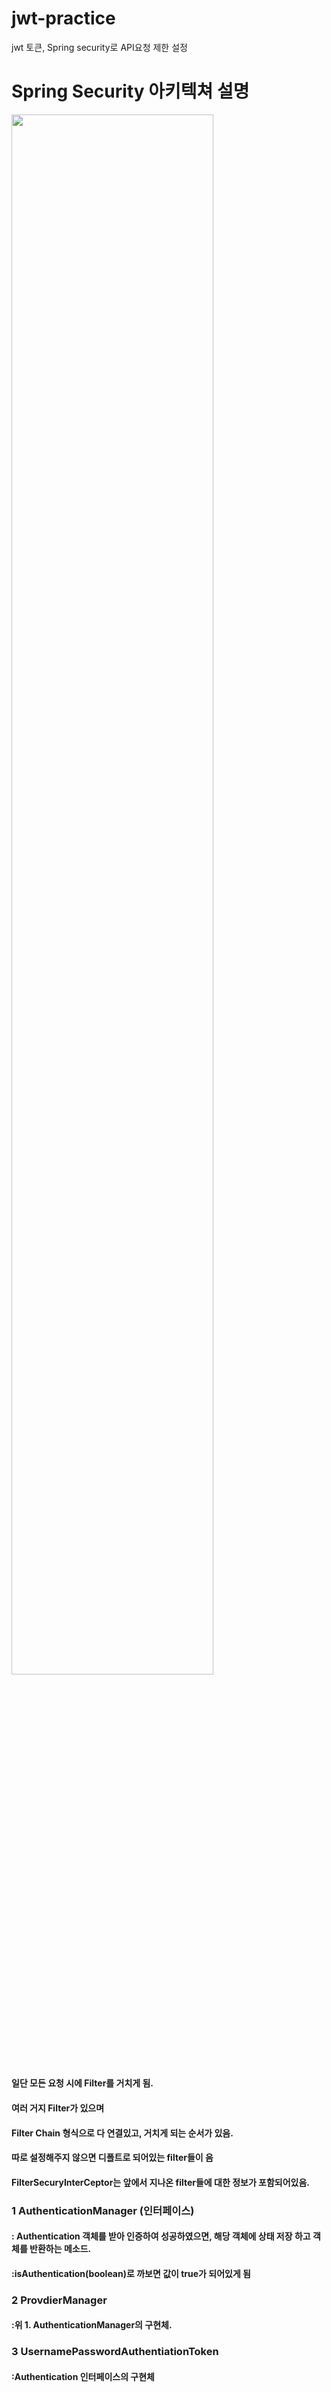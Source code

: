 # jwt-practice
jwt 토큰, Spring security로 API요청 제한 설정

# Spring Security 아키텍쳐 설명
<img width="80%" src="https://user-images.githubusercontent.com/77635421/135835456-10e6655d-7b65-4b0e-91dc-d84128b64650.png"/>


#### 일단 모든 요청 시에 Filter를 거치게 됨.
#### 여러 거지 Filter가 있으며
#### Filter Chain 형식으로 다 연결있고, 거치게 되는 순서가 있음.
#### 따로 설정해주지 않으면 디폴트로 되어있는 filter들이 음
#### FilterSecuryInterCeptor는 앞에서 지나온 filter들에 대한 정보가 포함되어있음.

### 1 AuthenticationManager (인터페이스)
#### : Authentication 객체를 받아 인증하여 성공하였으면, 해당 객체에 상태 저장 하고 객체를 반환하는 메소드.
#### :isAuthentication(boolean)로 까보면 값이 true가 되어있게 됨

### 2 ProvdierManager
#### :위 1. AuthenticationManager의 구현체.

### 3 UsernamePasswordAuthentiationToken 
#### :Authentication 인터페이스의 구현체

